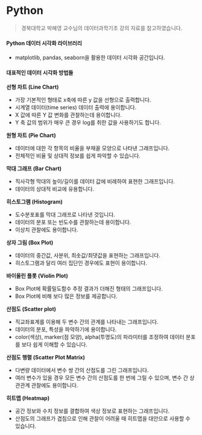 # Python
> 경북대학교 박혜영 교수님의 데이터과학기초 강의 자료를 참고하였습니다.

#### Python 데이터 시각화 라이브러리

- matplotlib, pandas, seaborn을 활용한 데이터 시각화 공간입니다.



#### **대표적인 데이터 시각화 방법들**

**선형 차트 (Line Chart)**

- 가장 기본적인 형태로 x축에 따른 y 값을 선형으로 출력합니다.
- 시계열 데이터(time series) 데이터 출력에 용이합니다.
- X 값에 따른 Y 값 변화를 관찰하는데 용이합니다.
- Y 축 값의 범위가 매우 큰 경우 log를 취한 값을 사용하기도 합니다.

**원형 차트 (Pie Chart)**

- 데이터에 대한 각 항목의 비율을 부채꼴 모양으로 나타낸 그래프입니다.
- 전체적인 비율 및 상대적 정보를 쉽게 파악할 수 있습니다.

**막대 그래프 (Bar Chart)**

- 직사각형 막대의 높이/길이를 데이터 값에 비례하여 표현한 그래프입니다.
- 데이터의 상대적 비교에 유용합니다.

**히스토그램 (Histogram)**

- 도수분포표를 막대 그래프로 나타낸 것입니다.
- 데이터의 분포 또는 빈도수를 관찰하는데 용이합니다.
- 이상치 관찰에도 용이합니다.

**상자 그림 (Box Plot)**

- 데이터의 중간값, 사분위, 최솟값/최댓값을 표현하는 그래프입니다.
- 히스토그램과 달리 여러 집단인 경우에도 표현이 용이합니다.

**바이올린 플롯 (Violin Plot)**

- Box Plot에 확률밀도함수 추정 결과가 더해진 형태의 그래프입니다.
- Box Plot에 비해 보다 많은 정보를 제공합니다.

**산점도 (Scatter plot)**

- 직교좌표계를 이용해 두 변수 간의 관계를 나타내는 그래프입니다.
- 데이터의 분포, 특성을 파악하기에 용이합니다.
- color(색상), marker(점 모양), alpha(투명도)의 파라미터를 조정하여 데이터 분포를 보다 쉽게 이해할 수 있습니다.

**산점도 행렬 (Scatter Plot Matrix)**

- 다변량 데이터에서 변수 쌍 간의 산점도를 그린 그래프입니다.
- 여러 변수가 있을 경우 모든 변수 간의 산점도를 한 번에 그릴 수 있으며, 변수 간 상관관계 관찰에도 용이합니다.

**히트맵 (Heatmap)**

- 공간 정보와 수치 정보를 결합하여 색상 정보로 표현하는 그래프입니다.
- 산점도의 그래프가 겹침으로 인해 관찰이 어려울 때 히트맵을 대안으로 사용할 수 있습니다.

